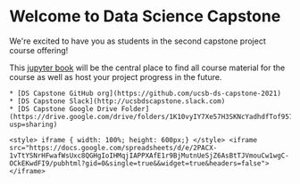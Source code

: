 # Welcome to Data Science Capstone

We're excited to have you as students in the second capstone project course offering!

This [jupyter book](https://jupyterbook.org) will be the central place to find all course material for the course as well as host your project progress in the future.

```{note}
* [DS Capstone GitHub org](https://github.com/ucsb-ds-capstone-2021)
* [DS Capstone Slack](http://ucsbdscapstone.slack.com)
* [DS Capstone Google Drive Folder](https://drive.google.com/drive/folders/1K10vyIY7Xe57H3SKNcYadhdfTof957Fu?usp=sharing)
```

```{div} class-calendar
<style> iframe { width: 100%; height: 600px;} </style> <iframe src="https://docs.google.com/spreadsheets/d/e/2PACX-1vTtYSNrHFwafWsUxc8QGHgIoIHMqjIAPPXAfE1r9BjMutnUeSjZ6AsBtTJVmouCw1wgC-OCkEKwdFI9/pubhtml?gid=0&single=true&&widget=true&headers=false"></iframe>
```
